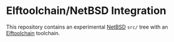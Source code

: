 # Elftoolchain/NetBSD Integration

This repository contains an experimental [NetBSD][] `src/` tree with an
[Elftoolchain][] toolchain.

  [Elftoolchain]: http://elftoolchain.sourceforge.net/
  [NetBSD]: http://www.netbsd.org/
